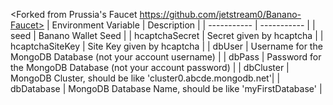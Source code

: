 <Forked from Prussia's Faucet https://github.com/jetstream0/Banano-Faucet>
| Environment Variable      | Description |
| ----------- | ----------- |
| seed | Banano Wallet Seed |
| hcaptchaSecret | Secret given by hcaptcha |
| hcaptchaSiteKey | Site Key given by hcaptcha |
| dbUser | Username for the MongoDB Database (not your account username) |
| dbPass | Password for the MongoDB Database (not your account password) |
| dbCluster | MongoDB Cluster, should be like 'cluster0.abcde.mongodb.net'|
| dbDatabase | MongoDB Database Name, should be like 'myFirstDatabase' |

